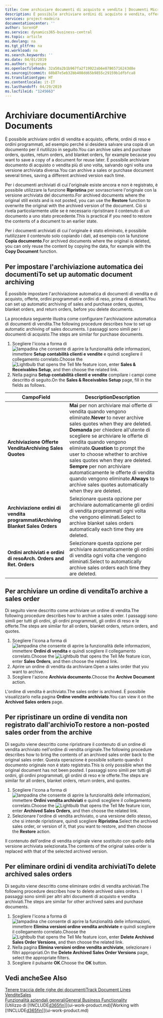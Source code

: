 ```yaml
---
title: Come archiviare documenti di acquisto e vendita | Documenti Microsoft
description: È possibile archiviare ordini di acquisto e vendita, offerte, ordini di reso e ordini programmati e utilizzare il documento archiviato per ricreare il documento da cui è stato archiviato.
services: project-madeira
documentationcenter: ''
author: SorenGP
ms.service: dynamics365-business-central
ms.topic: article
ms.devlang: na
ms.tgt_pltfrm: na
ms.workload: na
ms.search.keywords: ''
ms.date: 04/01/2019
ms.author: sgroespe
ms.openlocfilehash: 32a50a2b1b967fa2f19022ab6e07865716243d8e
ms.sourcegitcommit: 60b87e5eb32bb408dd65b9855c29159b1dfbfca8
ms.translationtype: HT
ms.contentlocale: it-IT
ms.lasthandoff: 04/29/2019
ms.locfileid: "1245663"
---
```

# <a name="archive-documents"></a><span data-ttu-id="d1d0d-103">Archiviare documenti</span><span class="sxs-lookup"><span data-stu-id="d1d0d-103">Archive Documents</span></span>
<span data-ttu-id="d1d0d-104">È possibile archiviare ordini di vendita e acquisto, offerte, ordini di reso e ordini programmati, ad esempio perché si desidera salvare una copia di un documento per il riutilizzo in seguito.</span><span class="sxs-lookup"><span data-stu-id="d1d0d-104">You can archive sales and purchase orders, quotes, return orders, and blanket orders, for example because you want to save a copy of a document for reuse later.</span></span> <span data-ttu-id="d1d0d-105">È possibile archiviare documento di acquisto o vendita più di uno volta, salvando ogni volta una versione archiviata diversa.</span><span class="sxs-lookup"><span data-stu-id="d1d0d-105">You can archive a sales or purchase document several times, saving a different archived version each time.</span></span>

<span data-ttu-id="d1d0d-106">Per i documenti archiviati di cui l'originale esiste ancora e non è registrato, è possibile utilizzare la funzione **Ripristina** per sovrascrivere l'originale con la versione archiviata del documento.</span><span class="sxs-lookup"><span data-stu-id="d1d0d-106">For archived documents where the original still exists and is not posted, you can use the **Restore** function to overwrite the original with the archived version of the document.</span></span> <span data-ttu-id="d1d0d-107">Ciò si rivela particolarmente utile se è necessario ripristinare il contenuto di un documento a uno stato precedente.</span><span class="sxs-lookup"><span data-stu-id="d1d0d-107">This is practical if you need to restore the contents of a document to an earlier state.</span></span>

<span data-ttu-id="d1d0d-108">Per i documenti archiviati di cui l'originale è stato eliminato, è possibile riutilizzare il contenuto solo copiando i dati, ad esempio con la funzione **Copia documento**.</span><span class="sxs-lookup"><span data-stu-id="d1d0d-108">For archived documents where the original is deleted, you can only reuse the content by copying the data, for example with the **Copy Document** function.</span></span>   

## <a name="to-set-up-automatic-document-archiving"></a><span data-ttu-id="d1d0d-109">Per impostare l'archiviazione automatica dei documenti</span><span class="sxs-lookup"><span data-stu-id="d1d0d-109">To set up automatic document archiving</span></span>  
<span data-ttu-id="d1d0d-110">È possibile impostare l'archiviazione automatica di documenti di vendita e di acquisto, offerte, ordini programmati e ordini di reso, prima di eliminarli.</span><span class="sxs-lookup"><span data-stu-id="d1d0d-110">You can set up automatic archiving of sales and purchase orders, quotes, blanket orders, and return orders, before you delete documents.</span></span>

<span data-ttu-id="d1d0d-111">La procedura seguente illustra come configurare l'archiviazione automatica di documenti di vendita.</span><span class="sxs-lookup"><span data-stu-id="d1d0d-111">The following procedure describes how to set up automatic archiving of sales documents.</span></span> <span data-ttu-id="d1d0d-112">I passaggi sono simili per i documenti di acquisto.</span><span class="sxs-lookup"><span data-stu-id="d1d0d-112">The steps are similar for purchase documents.</span></span>
1.  <span data-ttu-id="d1d0d-113">Scegliere l'icona a forma di ![lampadina che consente di aprire la funzionalità delle informazioni](media/ui-search/search_small.png "Informazioni sull'operazione che si desidera eseguire"), immettere **Setup contabilità clienti e vendite** e quindi scegliere il collegamento correlato.</span><span class="sxs-lookup"><span data-stu-id="d1d0d-113">Choose the ![Lightbulb that opens the Tell Me feature](media/ui-search/search_small.png "Tell me what you want to do") icon, enter **Sales & Receivables Setup**, and then choose the related link.</span></span>
2. <span data-ttu-id="d1d0d-114">Nella pagina **Setup contabilità clienti e vendite** compilare i campi come descritto di seguito.</span><span class="sxs-lookup"><span data-stu-id="d1d0d-114">On the **Sales & Receivables Setup** page, fill in the fields as follows.</span></span>

|<span data-ttu-id="d1d0d-115">Campo</span><span class="sxs-lookup"><span data-stu-id="d1d0d-115">Field</span></span>|<span data-ttu-id="d1d0d-116">Description</span><span class="sxs-lookup"><span data-stu-id="d1d0d-116">Description</span></span>|
|-----|-----------|
|<span data-ttu-id="d1d0d-117">**Archiviazione Offerte Vendita**</span><span class="sxs-lookup"><span data-stu-id="d1d0d-117">**Archiving Sales Quotes**</span></span>|<span data-ttu-id="d1d0d-118">**Mai** per non archiviare mai offerte di vendita quando vengono eliminate.</span><span class="sxs-lookup"><span data-stu-id="d1d0d-118">**Never** to never archive sales quotes when they are deleted.</span></span> <span data-ttu-id="d1d0d-119">**Domanda** per chiedere all'utente di scegliere se archiviare le offerte di vendita quando vengono eliminate.</span><span class="sxs-lookup"><span data-stu-id="d1d0d-119">**Question** to prompt the user to choose whether to archive sales quotes when they are deleted.</span></span> <span data-ttu-id="d1d0d-120">**Sempre** per non archiviare automaticamente le offerte di vendita quando vengono eliminate.</span><span class="sxs-lookup"><span data-stu-id="d1d0d-120">**Always** to archive sales quotes automatically when they are deleted.</span></span>|
|<span data-ttu-id="d1d0d-121">**Archiviazione ordini di vendita programmati**</span><span class="sxs-lookup"><span data-stu-id="d1d0d-121">**Archiving Blanket Sales Orders**</span></span>|<span data-ttu-id="d1d0d-122">Selezionare questa opzione per archiviare automaticamente gli ordini di vendita programmati ogni volta che vengono eliminati.</span><span class="sxs-lookup"><span data-stu-id="d1d0d-122">Select to archive blanket sales orders automatically each time they are deleted.</span></span>|
|<span data-ttu-id="d1d0d-123">**Ordini archiviati e ordini di reso**</span><span class="sxs-lookup"><span data-stu-id="d1d0d-123">**Arch. Orders and Ret. Orders**</span></span>|<span data-ttu-id="d1d0d-124">Selezionare questa opzione per archiviare automaticamente gli ordini di vendita ogni volta che vengono eliminati.</span><span class="sxs-lookup"><span data-stu-id="d1d0d-124">Select to automatically archive sales orders each time they are deleted.</span></span>|

## <a name="to-archive-a-sales-order"></a><span data-ttu-id="d1d0d-125">Per archiviare un ordine di vendita</span><span class="sxs-lookup"><span data-stu-id="d1d0d-125">To archive a sales order</span></span>
<span data-ttu-id="d1d0d-126">Di seguito viene descritto come archiviare un ordine di vendita.</span><span class="sxs-lookup"><span data-stu-id="d1d0d-126">The following procedure describes how to archive a sales order.</span></span> <span data-ttu-id="d1d0d-127">I passaggi sono simili per tutti gli ordini, gli ordini programmati, gli ordini di reso e le offerte.</span><span class="sxs-lookup"><span data-stu-id="d1d0d-127">The steps are similar for all orders, blanket orders, return orders, and quotes.</span></span>

1.  <span data-ttu-id="d1d0d-128">Scegliere l'icona a forma di ![lampadina che consente di aprire la funzionalità delle informazioni](media/ui-search/search_small.png "Informazioni sull'operazione che si desidera eseguire"), immettere **Ordini di vendita** e quindi scegliere il collegamento correlato.</span><span class="sxs-lookup"><span data-stu-id="d1d0d-128">Choose the ![Lightbulb that opens the Tell Me feature](media/ui-search/search_small.png "Tell me what you want to do") icon, enter **Sales Orders**, and then choose the related link.</span></span>  
2.  <span data-ttu-id="d1d0d-129">Aprire un ordine di vendita da archiviare.</span><span class="sxs-lookup"><span data-stu-id="d1d0d-129">Open a sales order that you want to archive.</span></span>  
3.  <span data-ttu-id="d1d0d-130">Scegliere l'azione **Archivia documento**.</span><span class="sxs-lookup"><span data-stu-id="d1d0d-130">Choose the **Archive Document** action.</span></span>

<span data-ttu-id="d1d0d-131">L'ordine di vendita è archiviato.</span><span class="sxs-lookup"><span data-stu-id="d1d0d-131">The sales order is archived.</span></span> <span data-ttu-id="d1d0d-132">È possibile visualizzarlo nella pagina **Ordine vendite archiviato**.</span><span class="sxs-lookup"><span data-stu-id="d1d0d-132">You can view it on the **Archived Sales orders** page.</span></span>

## <a name="to-restore-a-non-posted-sales-order-from-the-archive"></a><span data-ttu-id="d1d0d-133">Per ripristinare un ordine di vendita non registrato dall'archivio</span><span class="sxs-lookup"><span data-stu-id="d1d0d-133">To restore a non-posted sales order from the archive</span></span>
<span data-ttu-id="d1d0d-134">Di seguito viene descritto come ripristinare il contenuto di un ordine di vendita archiviato nell'ordine di vendita originale.</span><span class="sxs-lookup"><span data-stu-id="d1d0d-134">The following procedure describes how to bring the contents of an archived sales order back to the original sales order.</span></span> <span data-ttu-id="d1d0d-135">Questa operazione è possibile soltanto quando il documento originale non è stato registrato.</span><span class="sxs-lookup"><span data-stu-id="d1d0d-135">This is only possible when the original document has not been posted.</span></span> <span data-ttu-id="d1d0d-136">I passaggi sono simili per tutti gli ordini, gli ordini programmati, gli ordini di reso e le offerte.</span><span class="sxs-lookup"><span data-stu-id="d1d0d-136">The steps are similar for all orders, blanket orders, return orders, and quotes.</span></span>

1. <span data-ttu-id="d1d0d-137">Scegliere l'icona a forma di ![lampadina che consente di aprire la funzionalità delle informazioni](media/ui-search/search_small.png "Informazioni sull'operazione che si desidera eseguire"), immettere **Ordini vendita archiviati** e quindi scegliere il collegamento correlato.</span><span class="sxs-lookup"><span data-stu-id="d1d0d-137">Choose the ![Lightbulb that opens the Tell Me feature](media/ui-search/search_small.png "Tell me what you want to do") icon, enter **Archived Sales Orders**, and then choose the related link.</span></span>
2. <span data-ttu-id="d1d0d-138">Selezionare l'ordine di vendita archiviato, o una versione dello stesso, che si intende ripristinare, quindi scegliere **Ripristina**.</span><span class="sxs-lookup"><span data-stu-id="d1d0d-138">Select the archived sales order, or version of it, that you want to restore, and then choose the **Restore** action.</span></span>  

<span data-ttu-id="d1d0d-139">Il contenuto dell'ordine di vendita originale viene sostituito con quello della versione archiviata selezionata.</span><span class="sxs-lookup"><span data-stu-id="d1d0d-139">The contents of the original sales order is replaced with that of the selected archived version.</span></span>

## <a name="to-delete-archived-sales-orders"></a><span data-ttu-id="d1d0d-140">Per eliminare ordini di vendita archiviati</span><span class="sxs-lookup"><span data-stu-id="d1d0d-140">To delete archived sales orders</span></span>
<span data-ttu-id="d1d0d-141">Di seguito viene descritto come eliminare ordini di vendita archiviati.</span><span class="sxs-lookup"><span data-stu-id="d1d0d-141">The following procedure describes how to delete archived sales orders.</span></span> <span data-ttu-id="d1d0d-142">I passaggi sono simili per altri altri documenti di acquisto e vendita archiviati.</span><span class="sxs-lookup"><span data-stu-id="d1d0d-142">The steps are similar for other archived sales and purchase documents.</span></span>

1.  <span data-ttu-id="d1d0d-143">Scegliere l'icona a forma di ![lampadina che consente di aprire la funzionalità delle informazioni](media/ui-search/search_small.png "Informazioni sull'operazione che si desidera eseguire"), immettere **Elimina versioni ordine vendita archiviate** e quindi scegliere il collegamento correlato.</span><span class="sxs-lookup"><span data-stu-id="d1d0d-143">Choose the ![Lightbulb that opens the Tell Me feature](media/ui-search/search_small.png "Tell me what you want to do") icon, enter **Delete Archived Sales Order Versions**, and then choose the related link.</span></span>  
2.  <span data-ttu-id="d1d0d-144">Nella pagina **Elimina versioni ordine vendita archiviate**, selezionare i filtri appropriati.</span><span class="sxs-lookup"><span data-stu-id="d1d0d-144">On the **Delete Archived Sales Order Versions** page, select the appropriate filters.</span></span>  
3.  <span data-ttu-id="d1d0d-145">Scegliere il pulsante **OK**.</span><span class="sxs-lookup"><span data-stu-id="d1d0d-145">Choose the **OK** button.</span></span>

## <a name="see-also"></a><span data-ttu-id="d1d0d-146">Vedi anche</span><span class="sxs-lookup"><span data-stu-id="d1d0d-146">See Also</span></span>
[<span data-ttu-id="d1d0d-147">Tenere traccia delle righe dei documenti</span><span class="sxs-lookup"><span data-stu-id="d1d0d-147">Track Document Lines</span></span>](across-how-to-track-document-lines.md)  
[<span data-ttu-id="d1d0d-148">Vendite</span><span class="sxs-lookup"><span data-stu-id="d1d0d-148">Sales</span></span>](sales-manage-sales.md)  
[<span data-ttu-id="d1d0d-149">Funzionalità aziendali generali</span><span class="sxs-lookup"><span data-stu-id="d1d0d-149">General Business Functionality</span></span>](ui-across-business-areas.md)  
<span data-ttu-id="d1d0d-150">[Utilizzo di [!INCLUDE[d365fin](includes/d365fin_md.md)]](ui-work-product.md)</span><span class="sxs-lookup"><span data-stu-id="d1d0d-150">[Working with [!INCLUDE[d365fin](includes/d365fin_md.md)]](ui-work-product.md)</span></span>

